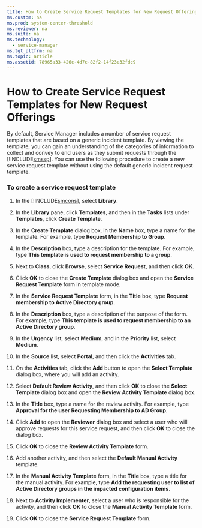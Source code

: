 ```yaml
---
title: How to Create Service Request Templates for New Request Offerings
ms.custom: na
ms.prod: system-center-threshold
ms.reviewer: na
ms.suite: na
ms.technology: 
  - service-manager
ms.tgt_pltfrm: na
ms.topic: article
ms.assetid: 78965a33-426c-4d7c-82f2-14f23e32fdc9
---
```

# How to Create Service Request Templates for New Request Offerings
By default, Service Manager includes a number of service request templates that are based on a generic incident template. By viewing the template, you can gain an understanding of the categories of information to collect and convey to end users as they submit requests through the [!INCLUDE[smssp](../../includes/smssp_md.md)]. You can use the following procedure to create a new service request template without using the default generic incident request template.

### To create a service request template

1.  In the [!INCLUDE[smcons](../../includes/smcons_md.md)], select **Library**.

2.  In the **Library** pane, click **Templates**, and then in the **Tasks** lists under **Templates**, click **Create Template**.

3.  In the **Create Template** dialog box, in the **Name** box, type a name for the template. For example, type **Request Membership to Group**.

4.  In the **Description** box, type a description for the template. For example, type **This template is used to request membership to a group**.

5.  Next to **Class**, click **Browse**, select **Service Request**, and then click **OK**.

6.  Click **OK** to close the **Create Template** dialog box and open the **Service Request Template** form in template mode.

7.  In the **Service Request Template** form, in the **Title** box, type **Request membership to Active Directory group**.

8.  In the **Description** box, type a description of the purpose of the form. For example, type **This template is used to request membership to an Active Directory group**.

9. In the **Urgency** list, select **Medium**, and in the **Priority** list, select **Medium**.

10. In the **Source** list, select **Portal**, and then click the **Activities** tab.

11. On the **Activities** tab, click the **Add** button to open the **Select Template** dialog box, where you will add an activity.

12. Select **Default Review Activity**, and then click **OK** to close the **Select Template** dialog box and open the **Review Activity Template** dialog box.

13. In the **Title** box, type a name for the review activity. For example, type **Approval for the user Requesting Membership to AD Group**.

14. Click **Add** to open the **Reviewer** dialog box and select a user who will approve requests for this service request, and then click **OK** to close the dialog box.

15. Click **OK** to close the **Review Activity Template** form.

16. Add another activity, and then select the **Default Manual Activity** template.

17. In the **Manual Activity Template** form, in the **Title** box, type a title for the manual activity. For example, type **Add the requesting user to list of Active Directory groups in the impacted configuration items**.

18. Next to **Activity Implementer**, select a user who is responsible for the activity, and then click **OK** to close the **Manual Activity Template** form.

19. Click **OK** to close the **Service Request Template** form.


